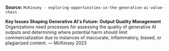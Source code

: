 **Source:** `McKinsey - exploring-opportunities-in-the-generative-ai-value-chain`

**Key Issues Shaping Generative AI's Future: Output Quality Management**
Organizations need processes for assessing the quality of generative AI outputs and determining where potential harm should limit commercialization due to instances of inaccurate, inflammatory, biased, or plagiarized content. — McKinsey 2023
